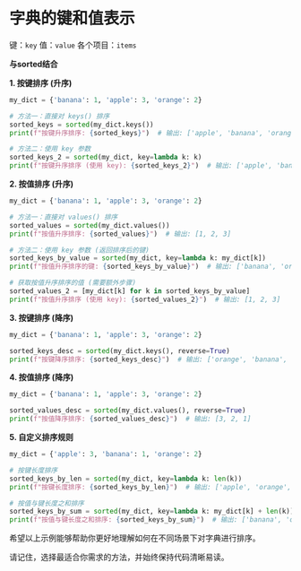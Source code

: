 # 字典的键和值表示

键：`key`
值：`value`
各个项目：`items`

**与sorted结合**

**1. 按键排序 (升序)**

```python
my_dict = {'banana': 1, 'apple': 3, 'orange': 2}

# 方法一：直接对 keys() 排序
sorted_keys = sorted(my_dict.keys())
print(f"按键升序排序: {sorted_keys}")  # 输出: ['apple', 'banana', 'orange']

# 方法二：使用 key 参数
sorted_keys_2 = sorted(my_dict, key=lambda k: k)
print(f"按键升序排序 (使用 key): {sorted_keys_2}")  # 输出: ['apple', 'banana', 'orange']
```

**2. 按值排序 (升序)**

```python
my_dict = {'banana': 1, 'apple': 3, 'orange': 2}

# 方法一：直接对 values() 排序
sorted_values = sorted(my_dict.values())
print(f"按值升序排序: {sorted_values}")  # 输出: [1, 2, 3]

# 方法二：使用 key 参数 (返回排序后的键)
sorted_keys_by_value = sorted(my_dict, key=lambda k: my_dict[k])
print(f"按值升序排序的键: {sorted_keys_by_value}")  # 输出: ['banana', 'orange', 'apple']

# 获取按值升序排序的值 (需要额外步骤)
sorted_values_2 = [my_dict[k] for k in sorted_keys_by_value]
print(f"按值升序排序 (使用 key): {sorted_values_2}")  # 输出: [1, 2, 3]
```

**3. 按键排序 (降序)**

```python
my_dict = {'banana': 1, 'apple': 3, 'orange': 2}

sorted_keys_desc = sorted(my_dict.keys(), reverse=True)
print(f"按键降序排序: {sorted_keys_desc}")  # 输出: ['orange', 'banana', 'apple']
```

**4. 按值排序 (降序)**

```python
my_dict = {'banana': 1, 'apple': 3, 'orange': 2}

sorted_values_desc = sorted(my_dict.values(), reverse=True)
print(f"按值降序排序: {sorted_values_desc}")  # 输出: [3, 2, 1]
```

**5. 自定义排序规则**

```python
my_dict = {'apple': 3, 'banana': 1, 'orange': 2}

# 按键长度排序
sorted_keys_by_len = sorted(my_dict, key=lambda k: len(k))
print(f"按键长度排序: {sorted_keys_by_len}")  # 输出: ['apple', 'orange', 'banana']

# 按值与键长度之和排序
sorted_keys_by_sum = sorted(my_dict, key=lambda k: my_dict[k] + len(k))
print(f"按值与键长度之和排序: {sorted_keys_by_sum}")  # 输出: ['banana', 'orange', 'apple']
```

希望以上示例能够帮助你更好地理解如何在不同场景下对字典进行排序。

请记住，选择最适合你需求的方法，并始终保持代码清晰易读。

